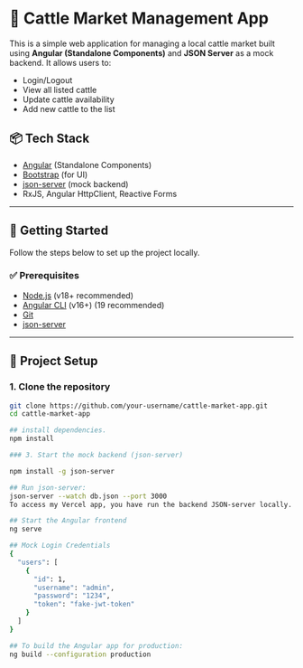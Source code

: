 # 🐄 Cattle Market Management App

This is a simple web application for managing a local cattle market built using **Angular (Standalone Components)** and **JSON Server** as a mock backend. It allows users to:

- Login/Logout
- View all listed cattle
- Update cattle availability
- Add new cattle to the list

## 📦 Tech Stack

- [Angular](https://angular.io/) (Standalone Components)
- [Bootstrap](https://getbootstrap.com/) (for UI)
- [json-server](https://github.com/typicode/json-server) (mock backend)
- RxJS, Angular HttpClient, Reactive Forms

---

## 🚀 Getting Started

Follow the steps below to set up the project locally.

### ✅ Prerequisites

- [Node.js](https://nodejs.org/en/) (v18+ recommended)
- [Angular CLI](https://angular.io/cli) (v16+) (19 recommended)
- [Git](https://git-scm.com/)
- [json-server](https://github.com/typicode/json-server)

---

## 📁 Project Setup

### 1. Clone the repository

```bash
git clone https://github.com/your-username/cattle-market-app.git
cd cattle-market-app

## install dependencies.
npm install

### 3. Start the mock backend (json-server)

npm install -g json-server

## Run json-server:
json-server --watch db.json --port 3000
To access my Vercel app, you have run the backend JSON-server locally.

## Start the Angular frontend
ng serve

## Mock Login Credentials
{
  "users": [
    {
      "id": 1,
      "username": "admin",
      "password": "1234",
      "token": "fake-jwt-token"
    }
  ]
}

## To build the Angular app for production:
ng build --configuration production
```

